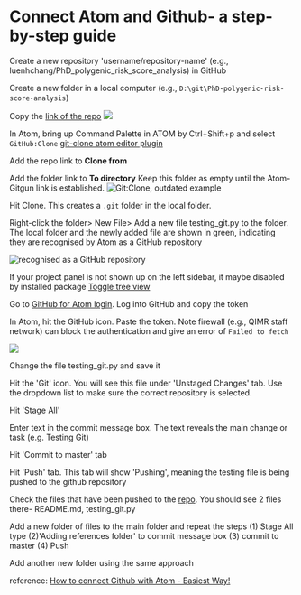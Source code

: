 # Connect Atom and Github- a step-by-step guide

Create a new repository 'username/repository-name' (e.g., luenhchang/PhD_polygenic_risk_score_analysis) in GitHub

Create a new folder in a local computer (e.g., `D:\git\PhD-polygenic-risk-score-analysis`)

Copy the [link of the repo](https://github.com/luenhchang/PhD_polygenic_risk_score_analysis.git)
![](https://i.imgur.com/DbJWx80.png)


In Atom, bring up Command Palette in ATOM by  Ctrl+Shift+p and select `GitHub:Clone` [git-clone atom editor plugin](https://atom.io/packages/git-clone)

Add the repo link to **Clone from**

Add the folder link to **To directory** Keep this folder as empty until the Atom-Gitgun link is established.
![Git:Clone, outdated example](https://i.imgur.com/dHPcIKJ.png)

Hit Clone. This creates a `.git` folder in the local folder.

Right-click the folder> New File> Add a new file testing_git.py to the folder. The local folder and the newly added file are shown in green, indicating they are recognised by Atom as a GitHub repository

![recognised as a GitHub repository](https://i.imgur.com/PiiUzAn.png)

If your project panel is not shown up on the left sidebar, it maybe disabled by installed package [Toggle tree view](https://discuss.atom.io/t/how-to-reopen-the-sidebar-on-atom-sorry-for-stupid-question/15524/4)

Go to [GitHub for Atom login](https://github.atom.io/login). Log into GitHub and copy the token

In Atom, hit the GitHub icon. Paste the token. Note firewall (e.g., QIMR staff network) can block the authentication and give an error of `Failed to fetch`

![](https://i.imgur.com/K1cukw4.png)

Change the file testing_git.py and save it

Hit the 'Git' icon. You will see this file under 'Unstaged Changes' tab. Use the dropdown list to make sure the correct repository is selected.

Hit 'Stage All'

Enter text in the commit message box. The text reveals the main change or task (e.g. Testing Git)

Hit 'Commit to master' tab

Hit 'Push' tab. This tab will show 'Pushing', meaning the testing file is being pushed to the github repository

Check the files that have been pushed to the [repo](https://github.com/luenhchang/PhD_polygenic_risk_score_analysis). You should see 2 files there- README.md, testing_git.py

Add a new folder of files to the main folder and repeat the steps (1) Stage All type (2)'Adding references folder' to commit message box (3) commit to master (4) Push

Add another new folder using the same approach

reference: [How to connect Github with Atom - Easiest Way!](https://www.youtube.com/watch?v=6HsZMl-qV5k&t=317s)
